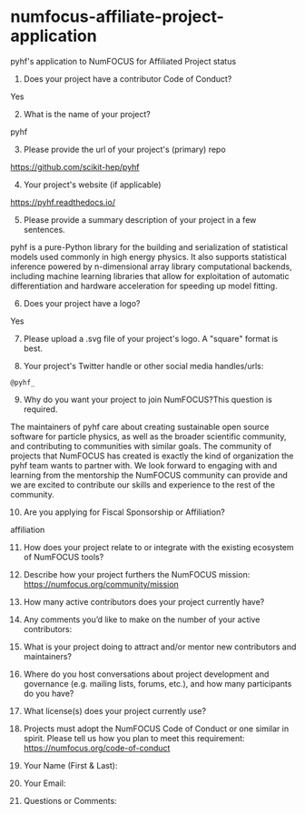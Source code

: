 # numfocus-affiliate-project-application

pyhf's application to NumFOCUS for Affiliated Project status

1. Does your project have a contributor Code of Conduct?

Yes

2. What is the name of your project?

pyhf

3. Please provide the url of your project's (primary) repo

https://github.com/scikit-hep/pyhf

4. Your project's website (if applicable)

https://pyhf.readthedocs.io/

5. Please provide a summary description of your project in a few sentences.

pyhf is a pure-Python library for the building and serialization of statistical models used commonly in high energy physics. It also supports statistical inference powered by n-dimensional array library computational backends, including machine learning libraries that allow for exploitation of automatic differentiation and hardware acceleration for speeding up model fitting.

6. Does your project have a logo?

Yes

7. Please upload a .svg file of your project's logo. A "square" format is best.

8. Your project's Twitter handle or other social media handles/urls:

`@pyhf_`

9. Why do you want your project to join NumFOCUS?This question is required.

The maintainers of pyhf care about creating sustainable open source software for particle physics, as well as the broader scientific community, and contributing to communities with similar goals. The community of projects that NumFOCUS has created is exactly the kind of organization the pyhf team wants to partner with. We look forward to engaging with and learning from the mentorship the NumFOCUS community can provide and we are excited to contribute our skills and experience to the rest of the community.

10. Are you applying for Fiscal Sponsorship or Affiliation?

affiliation

11. How does your project relate to or integrate with the existing ecosystem of NumFOCUS tools?

12. Describe how your project furthers the NumFOCUS mission:
https://numfocus.org/community/mission

13. How many active contributors does your project currently have?

14. Any comments you’d like to make on the number of your active contributors:

15. What is your project doing to attract and/or mentor new contributors and maintainers?

16. Where do you host conversations about project development and governance (e.g. mailing lists, forums, etc.), and how many participants do you have?

17. What license(s) does your project currently use?

18. Projects must adopt the NumFOCUS Code of Conduct or one similar in spirit. Please tell us how you plan to meet this requirement:
https://numfocus.org/code-of-conduct

19. Your Name (First & Last):

20. Your Email:

21. Questions or Comments:
